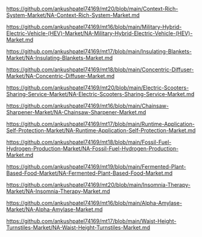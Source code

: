 <p><a href="https://github.com/ankushpatel74169/mt20/blob/main/Context-Rich-System-Market/NA-Context-Rich-System-Market.md">https://github.com/ankushpatel74169/mt20/blob/main/Context-Rich-System-Market/NA-Context-Rich-System-Market.md</a></p><p><a href="https://github.com/ankushpatel74169/mt16/blob/main/Military-Hybrid-Electric-Vehicle-(HEV)-Market/NA-Military-Hybrid-Electric-Vehicle-(HEV)-Market.md">https://github.com/ankushpatel74169/mt16/blob/main/Military-Hybrid-Electric-Vehicle-(HEV)-Market/NA-Military-Hybrid-Electric-Vehicle-(HEV)-Market.md</a></p><p><a href="https://github.com/ankushpatel74169/mt17/blob/main/Insulating-Blankets-Market/NA-Insulating-Blankets-Market.md">https://github.com/ankushpatel74169/mt17/blob/main/Insulating-Blankets-Market/NA-Insulating-Blankets-Market.md</a></p><p><a href="https://github.com/ankushpatel74169/mt18/blob/main/Concentric-Diffuser-Market/NA-Concentric-Diffuser-Market.md">https://github.com/ankushpatel74169/mt18/blob/main/Concentric-Diffuser-Market/NA-Concentric-Diffuser-Market.md</a></p><p><a href="https://github.com/ankushpatel74169/mt20/blob/main/Electric-Scooters-Sharing-Service-Market/NA-Electric-Scooters-Sharing-Service-Market.md">https://github.com/ankushpatel74169/mt20/blob/main/Electric-Scooters-Sharing-Service-Market/NA-Electric-Scooters-Sharing-Service-Market.md</a></p><p><a href="https://github.com/ankushpatel74169/mt16/blob/main/Chainsaw-Sharpener-Market/NA-Chainsaw-Sharpener-Market.md">https://github.com/ankushpatel74169/mt16/blob/main/Chainsaw-Sharpener-Market/NA-Chainsaw-Sharpener-Market.md</a></p><p><a href="https://github.com/ankushpatel74169/mt17/blob/main/Runtime-Application-Self-Protection-Market/NA-Runtime-Application-Self-Protection-Market.md">https://github.com/ankushpatel74169/mt17/blob/main/Runtime-Application-Self-Protection-Market/NA-Runtime-Application-Self-Protection-Market.md</a></p><p><a href="https://github.com/ankushpatel74169/mt18/blob/main/Fossil-Fuel-Hydrogen-Production-Market/NA-Fossil-Fuel-Hydrogen-Production-Market.md">https://github.com/ankushpatel74169/mt18/blob/main/Fossil-Fuel-Hydrogen-Production-Market/NA-Fossil-Fuel-Hydrogen-Production-Market.md</a></p><p><a href="https://github.com/ankushpatel74169/mt19/blob/main/Fermented-Plant-Based-Food-Market/NA-Fermented-Plant-Based-Food-Market.md">https://github.com/ankushpatel74169/mt19/blob/main/Fermented-Plant-Based-Food-Market/NA-Fermented-Plant-Based-Food-Market.md</a></p><p><a href="https://github.com/ankushpatel74169/mt20/blob/main/Insomnia-Therapy-Market/NA-Insomnia-Therapy-Market.md">https://github.com/ankushpatel74169/mt20/blob/main/Insomnia-Therapy-Market/NA-Insomnia-Therapy-Market.md</a></p><p><a href="https://github.com/ankushpatel74169/mt16/blob/main/Alpha-Amylase-Market/NA-Alpha-Amylase-Market.md">https://github.com/ankushpatel74169/mt16/blob/main/Alpha-Amylase-Market/NA-Alpha-Amylase-Market.md</a></p><p><a href="https://github.com/ankushpatel74169/mt17/blob/main/Waist-Height-Turnstiles-Market/NA-Waist-Height-Turnstiles-Market.md">https://github.com/ankushpatel74169/mt17/blob/main/Waist-Height-Turnstiles-Market/NA-Waist-Height-Turnstiles-Market.md</a></p>
